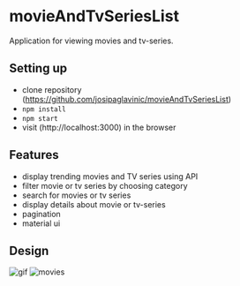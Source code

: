 # movieAndTvSeriesList

Application for viewing movies and tv-series.

## Setting up
- clone repository (https://github.com/josipaglavinic/movieAndTvSeriesList)
- ``` npm install ```
- ``` npm start ```
-  visit (http://localhost:3000) in the browser

## Features
- display trending movies and TV series using API
- filter movie or tv series by choosing category
- search for movies or tv series
- display details about movie or tv-series
- pagination
- material ui


## Design

![gif](https://user-images.githubusercontent.com/75853323/146002991-8f8b1f1a-f623-4f39-baf2-53b8b65bbbc9.gif)
![movies](https://user-images.githubusercontent.com/75853323/146003559-802fd185-737b-4e76-9a62-6e99710f6dbb.PNG)
